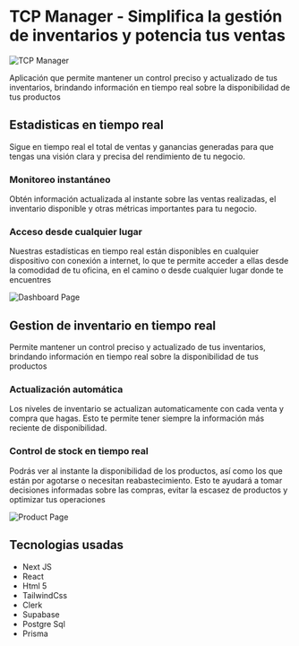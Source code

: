 # TCP Manager - Simplifica la gestión de inventarios y potencia tus ventas

![TCP Manager](https://kevin-portafolio.netlify.app/projects/tcp_manager.png)

Aplicación que permite mantener un control preciso y actualizado de tus inventarios, brindando información en tiempo real sobre la disponibilidad de tus productos

## Estadisticas en tiempo real

Sigue en tiempo real el total de ventas y ganancias generadas para que tengas una visión clara y precisa del rendimiento de tu negocio.

### Monitoreo instantáneo

Obtén información actualizada al instante sobre las ventas realizadas, el inventario disponible y otras métricas importantes para tu negocio.

### Acceso desde cualquier lugar

Nuestras estadísticas en tiempo real están disponibles en cualquier dispositivo con conexión a internet, lo que te permite acceder a ellas desde la comodidad de tu oficina, en el camino o desde cualquier lugar donde te encuentres

![Dashboard Page](https://tcp-manager.vercel.app/features/dashboard_page.png)

## Gestion de inventario en tiempo real

Permite mantener un control preciso y actualizado de tus inventarios, brindando información en tiempo real sobre la disponibilidad de tus productos

### Actualización automática

Los niveles de inventario se actualizan automaticamente con cada venta y compra que hagas. Esto te permite tener siempre la información más reciente de disponibilidad.

### Control de stock en tiempo real

Podrás ver al instante la disponibilidad de los productos, así como los que están por agotarse o necesitan reabastecimiento. Esto te ayudará a tomar decisiones informadas sobre las compras, evitar la escasez de productos y optimizar tus operaciones

![Product Page](https://tcp-manager.vercel.app/features/inventories_page.png)

## Tecnologias usadas

- Next JS
- React
- Html 5
- TailwindCss
- Clerk
- Supabase
- Postgre Sql
- Prisma
